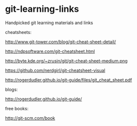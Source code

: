 git-learning-links
==================

Handpicked git learning materials and links

cheatsheets:

http://www.git-tower.com/blog/git-cheat-sheet-detail/

http://ndpsoftware.com/git-cheatsheet.html

http://byte.kde.org/~zrusin/git/git-cheat-sheet-medium.png

https://github.com/nerdgirl/git-cheatsheet-visual

http://rogerdudler.github.io/git-guide/files/git_cheat_sheet.pdf



blogs:

http://rogerdudler.github.io/git-guide/


free books:

http://git-scm.com/book
